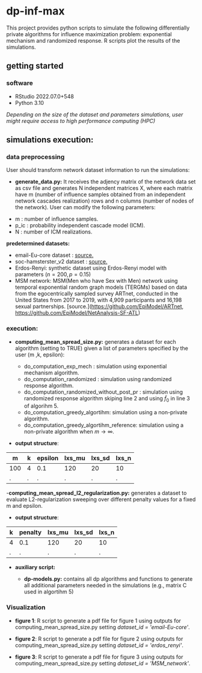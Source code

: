 # dp-inf-max

This project provides python scripts to simulate the following differentially private algorithms for influence maximization problem: exponential mechanism and randomized response. R scripts plot the results of the simulations.

## getting started

### software 

+ RStudio 2022.07.0+548 
+ Python 3.10

*Depending on the size of the dataset and parameters simulations, user might require access to high performance computing (HPC)*

## simulations execution:

### data preprocessing 

User should transform network dataset information to run the simulations:

+ **generate_data.py:** It receives the adjency matrix of the network data set as csv file and generates N independent matrices X, where each matrix have m (number of influence samples obtained from an independent network cascades realization) rows and n columns (number of nodes of the network). User can modify the following parameters:

- m : number of influence samples.
- p_ic : probability  independent cascade model (ICM).
- N : number of ICM realizations.

**predetermined datasets:**

+ email-Eu-core dataset : [source.](https://snap.stanford.edu/data/email-Eu-core.html)
+ soc-hamsterster_v2 dataset : [source.](https://networkrepository.com/soc-hamsterster.php)
+ Erdos-Renyi: synthetic dataset using Erdos-Renyi model with parameters ($n=200, p=0.15$)
+ MSM network: MSM(Men who have Sex with Men) network using temporal exponential random graph models (TERGMs) based on data from the egocentrically sampled survey ARTnet, conducted in the United States from 2017 to 2019, with 4,909 participants and 16,198 sexual partnerships. [source.](https://github.com/EpiModel/ARTnet, https://github.com/EpiModel/NetAnalysis-SF-ATL)

### execution:

+ **computing_mean_spread_size.py:** generates a dataset for each algorithm (setting to TRUE) given a list of parameters specified by the user (m ,k, epsilon):  

  + do_computation_exp_mech : simulation using exponential mechanism algorithm.
  + do_computation_randomized : simulation using randomized response algorithm.
  + do_computation_randomized_without_post_pr : simulation using randomized response algorithm skiping line 2  and using $\tilde{f}_0$ in line 3 of algorihm 5.
  + do_computation_greedy_algortihm: simulation using a non-private  algorithm. 
  + do_computation_greedy_algortihm_reference: simulation using a non-private  algorithm when $m \rightarrow \infty$.


+ **output structure**: 

| m  | k   | epsilon| Ixs_mu | Ixs_sd | Ixs_n |
| --- | ---- | --- | ---- | --- | ---- |
| 100 | 4 | 0.1| 120 | 20 | 10 |
| . | . | .| . | . | .|


-**computing_mean_spread_l2_regularization.py:** generates a dataset to evaluate  L2-regularization sweeping over different penalty values for a fixed m and epsilon. 

+ **output structure**: 

| k | penalty  | Ixs_mu | Ixs_sd | Ixs_n |
| --- | ---- | --- | ---- | --- |
| 4 | 0.1 | 120 | 20 | 10 |
| . | . | . | . | .|


+ **auxiliary script:**

  + **dp-models.py:** contains all dp algorithms and functions to generate all additional parameters needed in the simulations (e.g., matrix C used in algortihm 5)


### Visualization

+ **figure 1**: R script to generate a pdf file for figure 1 using outputs for computing_mean_spread_size.py setting *dataset_id = 'email-Eu-core'*. 

+ **figure 2**: R script to generate a pdf file for figure 2 using outputs for computing_mean_spread_size.py setting *dataset_id = 'erdos_renyi'*.
  
+ **figure 3**: R script to generate a pdf file for figure 3 using outputs for computing_mean_spread_size.py setting *dataset_id = 'MSM_network'*.



